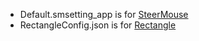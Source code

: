 - Default.smsetting_app is for [SteerMouse](https://plentycom.jp/en/steermouse/)
- RectangleConfig.json is for [Rectangle](https://rectangleapp.com/)
